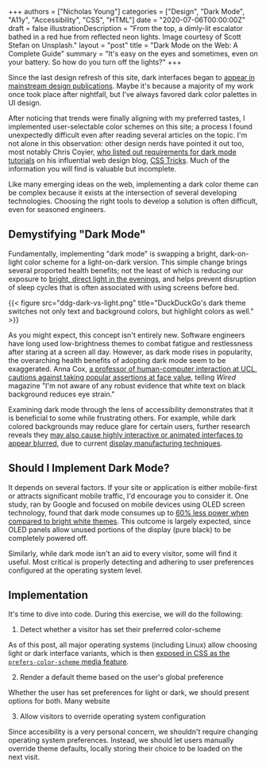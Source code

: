 +++
authors = ["Nicholas Young"]
categories = ["Design", "Dark Mode", "A11y", "Accessibility", "CSS", "HTML"]
date = "2020-07-06T00:00:00Z"
draft = false
illustrationDescription = "From the top, a dimly-lit escalator bathed in a red hue from reflected neon lights. Image courtesy of Scott Stefan on Unsplash."
layout = "post"
title = "Dark Mode on the Web: A Complete Guide"
summary = "It's easy on the eyes and sometimes, even on your battery. So how do you turn off the lights?"
+++

Since the last design refresh of this site, dark interfaces began to [appear in
mainstream design publications][designshack]. Maybe it's because a majority of
my work once took place after nightfall, but I've always favored dark color
palettes in UI design.

After noticing that trends were finally aligning with my preferred tastes,
I implemented user-selectable color schemes on this site; a process I found
unexpectedly difficult even after reading several articles on the topic. I'm
not alone in this observation: other design nerds have pointed it out too, most
notably Chris Coyier, [who listed out requirements for dark mode
tutorials][dark-mode-requirements] on his influential web design blog, [CSS
Tricks][css-tricks]. Much of the information you will find is valuable but
incomplete.

Like many emerging ideas on the web, implementing a dark color theme can be
complex because it exists at the intersection of several developing
technologies. Choosing the right tools to develop a solution is often
difficult, even for seasoned engineers.

## Demystifying "Dark Mode"

Fundamentally, implementing "dark mode" is swapping a bright, dark-on-light
color scheme for a light-on-dark version. This simple change brings several
proported health benefits; not the least of which is reducing our exposure to
[bright, direct light in the evenings][aao], and helps prevent disruption of
sleep cycles that is often associated with using screens before bed.

{{< figure src="ddg-dark-vs-light.png" title="DuckDuckGo's dark theme switches not only text and background colors, but highlight colors as well." >}}

As you might expect, this concept isn't entirely new. Software engineers have
long used low-brightness themes to combat fatigue and restlessness after
staring at a screen all day. However, as dark mode rises in popularity, the
overarching health benefits of adopting dark mode seem to be exaggerated. Anna
Cox, [a professor of human-computer interaction at UCL, cautions against taking
popular assertions at face value][wired], telling *Wired* magazine "I'm not
aware of any robust evidence that white text on black background reduces eye
strain."

Examining dark mode through the lens of accessibility demonstrates that it is
beneficial to some while frustrating others. For example, while dark colored
backgrounds may reduce glare for certain users, further research reveals they
[may also cause highly interactive or animated interfaces to appear
blurred][ux-a11y], due to current [display manufacturing
techniques][wiki-motion-blur].

## Should I Implement Dark Mode?

It depends on several factors. If your site or application is either mobile-first
or attracts significant mobile traffic, I'd encourage you to consider it. One
study, ran by Google and focused on mobile devices using OLED screen
technology, found that dark mode consumes up to [60% less power when compared
to bright white themes][dark-mode-study]. This outcome is largely expected,
since OLED panels allow unused portions of the display (pure black) to be
completely powered off.

Similarly, while dark mode isn't an aid to every visitor, some will find it
useful. Most critical is properly detecting and adhering to user preferences
configured at the operating system level.

## Implementation

It's time to dive into code. During this exercise, we will do the following:

1. Detect whether a visitor has set their preferred color-scheme

As of this post, all major operating systems (including Linux) allow choosing
light or dark interface variants, which is then [exposed in CSS as the
`prefers-color-scheme` media feature][css-color-scheme].

2. Render a default theme based on the user's global preference

Whether the user has set preferences for light or dark, we should present
options for both. Many website

3. Allow visitors to override operating system configuration

Since accesibility is a very personal concern, we shouldn't require changing
operating system preferences. Instead, we should let users manually override
theme defaults, locally storing their choice to be loaded on the next visit.

[designshack]: https://designshack.net/articles/trends/designing-for-dark-mode/
[dark-mode-requirements]: https://css-tricks.com/lets-say-you-were-going-to-write-a-blog-post-about-dark-mode/
[aao]: https://www.aao.org/eye-health/tips-prevention/should-you-use-night-mode-to-reduce-blue-light
[wired]: https://www.wired.co.uk/article/dark-mode-chrome-android-ios-science
[css-tricks]: https://css-tricks.com
[ux-colors]: https://uxdesign.cc/dark-mode-ui-design-the-definitive-guide-part-1-color-53dcfaea5129
[ux-a11y]: https://uxdesign.cc/accessibility-and-dark-ui-themes-f01001339b65
[wiki-motion-blur]: https://en.wikipedia.org/wiki/Display_motion_blur
[dark-mode-study]: https://www.theverge.com/2018/11/8/18076502/google-dark-mode-android-battery-life
[css-color-scheme]: https://developer.mozilla.org/en-US/docs/Web/CSS/@media/prefers-color-scheme

